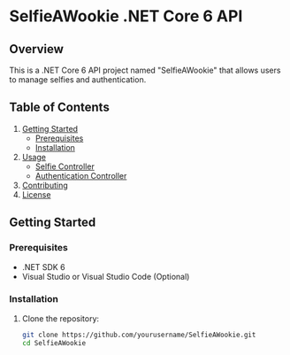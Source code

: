 # SelfieAWookie .NET Core 6 API

## Overview
This is a .NET Core 6 API project named "SelfieAWookie" that allows users to manage selfies and authentication.

## Table of Contents
1. [Getting Started](#getting-started)
   - [Prerequisites](#prerequisites)
   - [Installation](#installation)
2. [Usage](#usage)
   - [Selfie Controller](#selfie-controller)
   - [Authentication Controller](#authentication-controller)
3. [Contributing](#contributing)
4. [License](#license)

## Getting Started

### Prerequisites
- .NET SDK 6
- Visual Studio or Visual Studio Code (Optional)

### Installation
1. Clone the repository:

   ```bash
   git clone https://github.com/yourusername/SelfieAWookie.git
   cd SelfieAWookie
